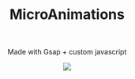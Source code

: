 # <h1 align="center">MicroAnimations</h1><br>

<p align="center">Made with Gsap + custom javascript</p>

<p align="center">
  <img src="https://i.imgur.com/s19s5IB.gif">
</p>
